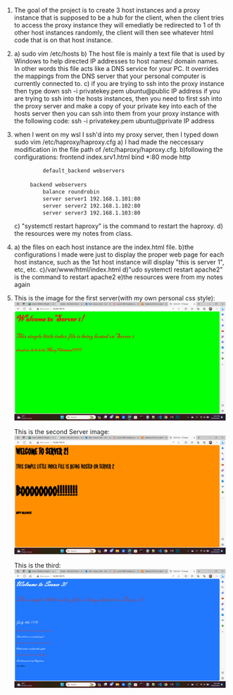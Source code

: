 1. The goal of the project is to create 3 host instances and a proxy instance that is supposed to be a hub for the client, when the client tries to access the proxy instance they will emediatly be redirected to 1 of th other host instances randomly, the client will then see whatever html code that is on that host instance.

2. a) sudo vim /etc/hosts
   b) The host file is mainly a text file that is used by Windows to help directed IP addresses to host names/ domain names. In other words this file acts like a DNS service for your PC. It overrides the mappings from the DNS server that your personal computer is currently connected to.
   c) if you are trying to ssh into the proxy instance then type down
                            ssh -i privatekey.pem ubuntu@public IP address
      if you are trying to ssh into the hosts instances, then you need to first ssh into the proxy server and make a copy of your private key into each of the hosts server then you can ssh into them from your proxy instance with the following code:
                            ssh -i privatekey.pem ubuntu@private IP address
3. when I went on my wsl I ssh'd into my proxy server, then I typed down sudo vim /etc/haproxy/haproxy.cfg
    a) I had made the neccessary modification in the file path of /etc/haproxy/haproxy.cfg.
    b)following the configurations:
            frontend index.srv1.html
                bind *:80
                mode http
                
                default_backend webservers

            backend webservers
                balance roundrobin
                server server1 192.168.1.101:80
                server server2 192.168.1.102:80
                server server3 192.168.1.103:80
    c) "systemctl restart haproxy" is the command to restart the haproxy.
    d) the resources were my notes from class.

4. 
    a) the files on each host instance are the index.html file.
    b)the configurations I made were just to display the proper web page for each host instance, such as the 1st host instance will display "this is server 1", etc, etc.
    c)/var/www/html/index.html
    d)"udo systemctl restart apache2" is the command to restart apache2
    e)the resources were from my notes again

5. 
    This is the image for the first server(with my own personal css style):
        ![alt text](Server1.PNG)

    This is the second Server image:
        ![alt text](Server2.PNG)

    This is the third:
        ![alt text](Server3.PNG)
